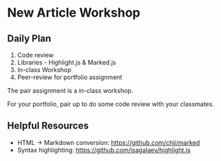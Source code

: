 # New Article Workshop

## Daily Plan
1. Code review
2. Libraries - Highlight.js & Marked.js
3. In-class Workshop
4. Peer-review for portfolio assignment

The pair assignment is a in-class workshop.

For your portfolio, pair up to do some code review with your classmates.

## Helpful Resources
 - HTML -> Markdown conversion: https://github.com/chjj/marked
 - Syntax highlighting: https://github.com/isagalaev/highlight.js
